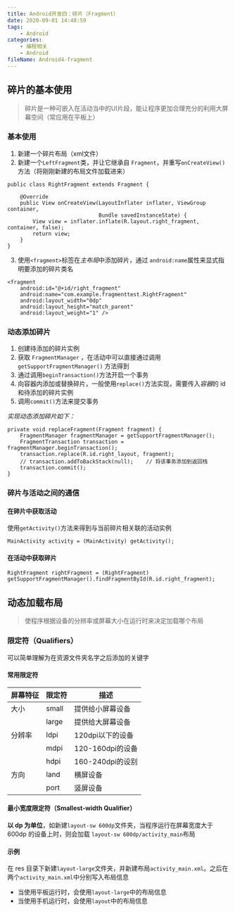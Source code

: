 ```yaml
---
title: Android开发四：碎片（Fragment）
date: 2020-09-01 14:48:59
tags:
	- Android
categories:
	- 编程相关
	- Android
fileName: Android4-fragment
---
```


## 碎片的基本使用

> 碎片是一种可嵌入在活动当中的UI片段，能让程序更加合理充分的利用大屏幕空间（常应用在平板上）

### 基本使用

1. 新建一个碎片布局（xml文件）
2. 新建一个`LeftFragment`类，并让它继承自 `Fragment`，并重写`onCreateView()`方法（将刚刚新建的布局文件加载进来）

```
public class RightFragment extends Fragment {

    @Override
    public View onCreateView(LayoutInflater inflater, ViewGroup container,
                             Bundle savedInstanceState) {
        View view = inflater.inflate(R.layout.right_fragment, container, false);
        return view;
    }
}
```

3. 使用`<fragment>`标签在*主布局*中添加碎片，通过 `android:name`属性来显式指明要添加的碎片类名

```
<fragment
    android:id="@+id/right_fragment"
    android:name="com.example.fragmenttest.RightFragment"
    android:layout_width="0dp"
    android:layout_height="match_parent"
    android:layout_weight="1" />
```



### 动态添加碎片

1. 创建待添加的碎片实例
2. 获取 `FragmentManager` ，在活动中可以直接通过调用 `getSupportFragmentManager()` 方法得到
3. 通过调用`beginTransaction()`方法开启一个事务
4. 向容器内添加或替换碎片，一般使用`replace()`方法实现，需要传入*容器*的 id 和待添加的碎片实例
5. 调用`commit()`方法来提交事务

*实现动态添加碎片如下：*

```
private void replaceFragment(Fragment fragment) {
    FragmentManager fragmentManager = getSupportFragmentManager();
    FragmentTransaction transaction = fragmentManager.beginTransaction();
    transaction.replace(R.id.right_layout, fragment);
    // transaction.addToBackStack(null);	// 将该事务添加到返回栈
    transaction.commit();
}
```



### 碎片与活动之间的通信

#### 在碎片中获取活动

使用`getActivity()`方法来得到与当前碎片相关联的活动实例

```
MainActivity activity = (MainActivity) getActivity();
```

#### 在活动中获取碎片

```
RightFragment rightFragment = (RightFragment) getSupportFragmentManager().findFragmentById(R.id.right_fragment);
```



## 动态加载布局

> 使程序根据设备的分辨率或屏幕大小在运行时来决定加载哪个布局

### 限定符（Qualifiers）

可以简单理解为在资源文件夹名字之后添加的关键字

#### 常用限定符

| 屏幕特征 | 限定符 | 描述             |
| -------- | ------ | ---------------- |
| 大小     | small  | 提供给小屏幕设备 |
|          | large  | 提供给大屏幕设备 |
| 分辨率   | ldpi   | 120dpi以下的设备 |
|          | mdpi   | 120-160dpi的设备 |
|          | hdpi   | 160-240dpi的设别 |
| 方向     | land   | 横屏设备         |
|          | port   | 竖屏设备         |

#### 最小宽度限定符（Smallest-width Qualifier）

**以 dp 为单位**，如新建`layout-sw 600dp`文件夹，当程序运行在屏幕宽度大于 600dp 的设备上时，则会加载 `layout-sw 600dp/activity_main`布局

#### 示例

在 res 目录下新建`layout-large`文件夹，并新建布局`activity_main.xml`。之后在两个`activity_main.xml`中分别写入布局信息

* 当使用平板运行时，会使用`layout-large`中的布局信息
* 当使用手机运行时，会使用`layout`中的布局信息







